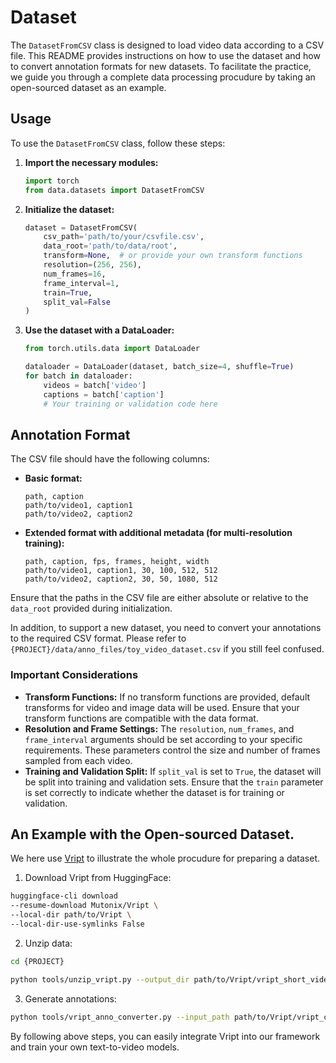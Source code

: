# Dataset

The `DatasetFromCSV` class is designed to load video data according to a CSV file. This README provides instructions on how to use the dataset and how to convert annotation formats for new datasets. To facilitate the practice, we guide you through a complete data processing procudure by taking an open-sourced dataset as an example.

## Usage

To use the `DatasetFromCSV` class, follow these steps:

1. **Import the necessary modules:**
    ```python
    import torch
    from data.datasets import DatasetFromCSV
    ```

2. **Initialize the dataset:**
    ```python
    dataset = DatasetFromCSV(
        csv_path='path/to/your/csvfile.csv',
        data_root='path/to/data/root',
        transform=None,  # or provide your own transform functions
        resolution=(256, 256),
        num_frames=16,
        frame_interval=1,
        train=True,
        split_val=False
    )
    ```

3. **Use the dataset with a DataLoader:**
    ```python
    from torch.utils.data import DataLoader

    dataloader = DataLoader(dataset, batch_size=4, shuffle=True)
    for batch in dataloader:
        videos = batch['video']
        captions = batch['caption']
        # Your training or validation code here
    ```

## Annotation Format

The CSV file should have the following columns:

- **Basic format:**
    ```
    path, caption
    path/to/video1, caption1
    path/to/video2, caption2
    ```

- **Extended format with additional metadata  (for multi-resolution training):**
    ```
    path, caption, fps, frames, height, width
    path/to/video1, caption1, 30, 100, 512, 512
    path/to/video2, caption2, 30, 50, 1080, 512
    ```

Ensure that the paths in the CSV file are either absolute or relative to the `data_root` provided during initialization.

In addition, to support a new dataset, you need to convert your annotations to the required CSV format. 
Please refer to ```{PROJECT}/data/anno_files/toy_video_dataset.csv``` if you still feel confused.


### Important Considerations

- **Transform Functions:** If no transform functions are provided, default transforms for video and image data will be used. Ensure that your transform functions are compatible with the data format.
- **Resolution and Frame Settings:** The `resolution`, `num_frames`, and `frame_interval` arguments should be set according to your specific requirements. These parameters control the size and number of frames sampled from each video.
- **Training and Validation Split:** If `split_val` is set to `True`, the dataset will be split into training and validation sets. Ensure that the `train` parameter is set correctly to indicate whether the dataset is for training or validation.


## An Example with the Open-sourced Dataset.
We here use [Vript](https://huggingface.co/datasets/Mutonix/Vript/tree/main) to illustrate the whole procudure for preparing a dataset.

1. Download Vript from HuggingFace:
```bash
huggingface-cli download
--resume-download Mutonix/Vript \
--local-dir path/to/Vript \
--local-dir-use-symlinks False
```

2. Unzip data:
```bash
cd {PROJECT}

python tools/unzip_vript.py --output_dir path/to/Vript/vript_short_videos_clips_unzip --zip_folder path/to/Vript/vript_short_videos_clips
```

3. Generate annotations:
```bash
python tools/vript_anno_converter.py --input_path path/to/Vript/vript_captions/vript_short_videos_captions.jsonl --output_path data/vript_short_videos_captions.csv --video_root path/to/Vript/vript_short_videos_clips_unzip
```

By following above steps, you can easily integrate Vript into our framework and train your own text-to-video models.